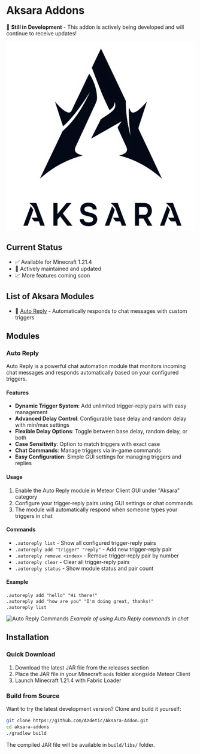 # Aksara Addons

🚧 **Still in Development** - This addon is actively being developed and will continue to receive updates!

<p align="center">
    <img src="src/main/resources/assets/template/icon.png" alt="Aksara Addons GUI" />
    <br />
</p>

## Current Status

-   ✅ Available for Minecraft 1.21.4
-   🔄 Actively maintained and updated
-   📈 More features coming soon

## List of Aksara Modules

-   🤖 [Auto Reply](#auto-reply) - Automatically responds to chat messages with custom triggers

## Modules

### Auto Reply

Auto Reply is a powerful chat automation module that monitors incoming chat messages and responds automatically based on your configured triggers.

#### Features

-   **Dynamic Trigger System**: Add unlimited trigger-reply pairs with easy management
-   **Advanced Delay Control**: Configurable base delay and random delay with min/max settings
-   **Flexible Delay Options**: Toggle between base delay, random delay, or both
-   **Case Sensitivity**: Option to match triggers with exact case
-   **Chat Commands**: Manage triggers via in-game commands
-   **Easy Configuration**: Simple GUI settings for managing triggers and replies

#### Usage

1. Enable the Auto Reply module in Meteor Client GUI under "Aksara" category
2. Configure your trigger-reply pairs using GUI settings or chat commands
3. The module will automatically respond when someone types your triggers in chat

#### Commands

-   `.autoreply list` - Show all configured trigger-reply pairs
-   `.autoreply add "trigger" "reply"` - Add new trigger-reply pair
-   `.autoreply remove <index>` - Remove trigger-reply pair by number
-   `.autoreply clear` - Clear all trigger-reply pairs
-   `.autoreply status` - Show module status and pair count

#### Example

```
.autoreply add "hello" "Hi there!"
.autoreply add "how are you" "I'm doing great, thanks!"
.autoreply list
```

![Auto Reply Commands](images/command-examples.png)
_Example of using Auto Reply commands in chat_

## Installation

### Quick Download

1. Download the latest JAR file from the releases section
2. Place the JAR file in your Minecraft `mods` folder alongside Meteor Client
3. Launch Minecraft 1.21.4 with Fabric Loader

### Build from Source

Want to try the latest development version? Clone and build it yourself:

```bash
git clone https://github.com/Azdetic/Aksara-Addon.git
cd aksara-addons
./gradlew build
```

The compiled JAR file will be available in `build/libs/` folder.
